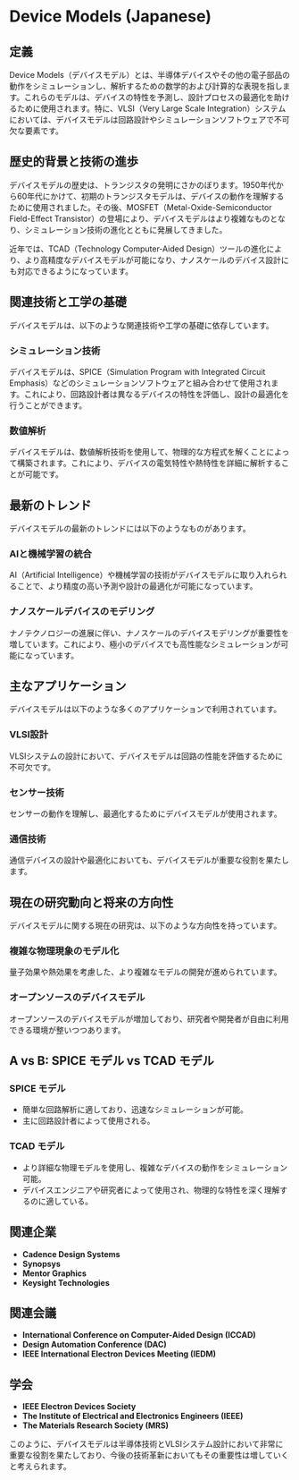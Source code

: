 # Device Models (Japanese)

## 定義
Device Models（デバイスモデル）とは、半導体デバイスやその他の電子部品の動作をシミュレーションし、解析するための数学的および計算的な表現を指します。これらのモデルは、デバイスの特性を予測し、設計プロセスの最適化を助けるために使用されます。特に、VLSI（Very Large Scale Integration）システムにおいては、デバイスモデルは回路設計やシミュレーションソフトウェアで不可欠な要素です。

## 歴史的背景と技術の進歩
デバイスモデルの歴史は、トランジスタの発明にさかのぼります。1950年代から60年代にかけて、初期のトランジスタモデルは、デバイスの動作を理解するために使用されました。その後、MOSFET（Metal-Oxide-Semiconductor Field-Effect Transistor）の登場により、デバイスモデルはより複雑なものとなり、シミュレーション技術の進化とともに発展してきました。

近年では、TCAD（Technology Computer-Aided Design）ツールの進化により、より高精度なデバイスモデルが可能になり、ナノスケールのデバイス設計にも対応できるようになっています。

## 関連技術と工学の基礎
デバイスモデルは、以下のような関連技術や工学の基礎に依存しています。

### シミュレーション技術
デバイスモデルは、SPICE（Simulation Program with Integrated Circuit Emphasis）などのシミュレーションソフトウェアと組み合わせて使用されます。これにより、回路設計者は異なるデバイスの特性を評価し、設計の最適化を行うことができます。

### 数値解析
デバイスモデルは、数値解析技術を使用して、物理的な方程式を解くことによって構築されます。これにより、デバイスの電気特性や熱特性を詳細に解析することが可能です。

## 最新のトレンド
デバイスモデルの最新のトレンドには以下のようなものがあります。

### AIと機械学習の統合
AI（Artificial Intelligence）や機械学習の技術がデバイスモデルに取り入れられることで、より精度の高い予測や設計の最適化が可能になっています。

### ナノスケールデバイスのモデリング
ナノテクノロジーの進展に伴い、ナノスケールのデバイスモデリングが重要性を増しています。これにより、極小のデバイスでも高性能なシミュレーションが可能になっています。

## 主なアプリケーション
デバイスモデルは以下のような多くのアプリケーションで利用されています。

### VLSI設計
VLSIシステムの設計において、デバイスモデルは回路の性能を評価するために不可欠です。

### センサー技術
センサーの動作を理解し、最適化するためにデバイスモデルが使用されます。

### 通信技術
通信デバイスの設計や最適化においても、デバイスモデルが重要な役割を果たします。

## 現在の研究動向と将来の方向性
デバイスモデルに関する現在の研究は、以下のような方向性を持っています。

### 複雑な物理現象のモデル化
量子効果や熱効果を考慮した、より複雑なモデルの開発が進められています。

### オープンソースのデバイスモデル
オープンソースのデバイスモデルが増加しており、研究者や開発者が自由に利用できる環境が整いつつあります。

## A vs B: SPICE モデル vs TCAD モデル
### SPICE モデル
- 簡単な回路解析に適しており、迅速なシミュレーションが可能。
- 主に回路設計者によって使用される。

### TCAD モデル
- より詳細な物理モデルを使用し、複雑なデバイスの動作をシミュレーション可能。
- デバイスエンジニアや研究者によって使用され、物理的な特性を深く理解するのに適している。

## 関連企業
- **Cadence Design Systems**
- **Synopsys**
- **Mentor Graphics**
- **Keysight Technologies**

## 関連会議
- **International Conference on Computer-Aided Design (ICCAD)**
- **Design Automation Conference (DAC)**
- **IEEE International Electron Devices Meeting (IEDM)**

## 学会
- **IEEE Electron Devices Society**
- **The Institute of Electrical and Electronics Engineers (IEEE)**
- **The Materials Research Society (MRS)**

このように、デバイスモデルは半導体技術とVLSIシステム設計において非常に重要な役割を果たしており、今後の技術革新においてもその重要性は増していくと考えられます。